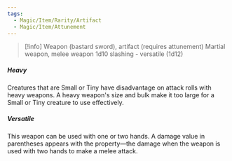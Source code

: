 ```yaml
---
tags:
  - Magic/Item/Rarity/Artifact
  - Magic/Item/Attunement
---
```

>[!info]
>Weapon (bastard sword), artifact (requires attunement)
>Martial weapon, melee weapon
>1d10 slashing - versatile (1d12)


##### Heavy
Creatures that are Small or Tiny have disadvantage on attack rolls with heavy weapons. A heavy weapon's size and bulk make it too large for a Small or Tiny creature to use effectively.
##### Versatile
This weapon can be used with one or two hands. A damage value in parentheses appears with the property—the damage when the weapon is used with two hands to make a melee attack.
